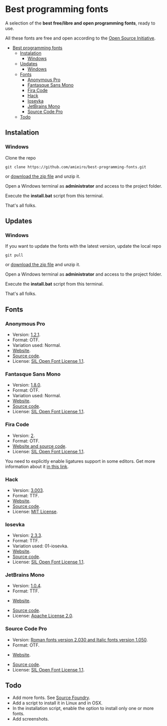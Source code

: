 # Best programming fonts

A selection of the **best free/libre and open programming fonts**, ready to use.

All these fonts are free and open according to the [Open Source Initiative](https://opensource.org/licenses/alphabetical).

<!-- TOC -->

- [Best programming fonts](#best-programming-fonts)
    - [Instalation](#instalation)
        - [Windows](#windows)
    - [Updates](#updates)
        - [Windows](#windows-1)
    - [Fonts](#fonts)
        - [Anonymous Pro](#anonymous-pro)
        - [Fantasque Sans Mono](#fantasque-sans-mono)
        - [Fira Code](#fira-code)
        - [Hack](#hack)
        - [Iosevka](#iosevka)
        - [JetBrains Mono](#jetbrains-mono)
        - [Source Code Pro](#source-code-pro)
    - [Todo](#todo)

<!-- /TOC -->

## Instalation

### Windows

Clone the repo 

```
git clone https://github.com/amieiro/best-programming-fonts.git 
```

or [download the zip file](https://github.com/amieiro/best-programming-fonts/archive/master.zip) and unzip it.

Open a Windows terminal as **administrator** and access to the project folder.

Execute the **install.bat** script from this terminal.

That's all folks.

## Updates

### Windows

If you want to update the fonts with the latest version, update the local repo 

```
git pull 
```

or [download the zip file](https://github.com/amieiro/best-programming-fonts/archive/master.zip) and unzip it.

Open a Windows terminal as **administrator** and access to the project folder.

Execute the **install.bat** script from this terminal.

That's all folks.

## Fonts

### Anonymous Pro

* Version: [1.2.1](https://www.marksimonson.com/assets/content/fonts/AnonymousPro-1.002.zip).
* Format: OTF.
* Variation used: Normal.
* [Website](https://www.marksimonson.com/fonts/view/anonymous-pro).
* [Source code](https://www.marksimonson.com/assets/content/fonts/Anonymous_Pro_1.002_Source.zip).
* License: [SIL Open Font License 1.1](https://opensource.org/licenses/OFL-1.1).

### Fantasque Sans Mono

* Version: [1.8.0](https://github.com/belluzj/fantasque-sans/releases/tag/v1.8.0).
* Format: OTF.
* Variation used: Normal.
* [Website](https://fontlibrary.org/en/font/fantasque-sans-mono).
* [Source code](https://github.com/belluzj/fantasque-sans).
* License: [SIL Open Font License 1.1](https://github.com/belluzj/fantasque-sans/blob/master/LICENSE.txt).

### Fira Code

* Version: [2](https://github.com/tonsky/FiraCode/releases/tag/2).
* Format: OTF.
* [Website and source code](https://github.com/tonsky/FiraCode).
* License: [SIL Open Font License 1.1](https://github.com/tonsky/FiraCode/blob/master/LICENSE).

You need to explicitly enable ligatures support in some editors. Get more information about it [in this link](https://github.com/tonsky/FiraCode/wiki).

### Hack

* Version: [3.003](https://github.com/source-foundry/Hack/releases/tag/v3.003).
* Format: TTF.
* [Website](https://sourcefoundry.org/hack/).
* [Source code](https://github.com/source-foundry/Hack).
* License: [MIT License](https://github.com/source-foundry/Hack/blob/master/LICENSE.md).

### Iosevka

* Version: [2.3.3](https://github.com/be5invis/Iosevka/releases/tag/v2.3.3).
* Format: TTF.
* Variation used: 01-iosevka.
* [Website](http://be5invis.github.io/Iosevka).
* [Source code](https://github.com/be5invis/Iosevka).
* License: [SIL Open Font License 1.1](https://github.com/be5invis/Iosevka).

### JetBrains Mono

* Version: [1.0.4](https://github.com/JetBrains/JetBrainsMono/releases/tag/v1.0.4).
* Format: TTF.
+ [Website](https://www.jetbrains.com/lp/mono/).
* [Source code](https://github.com/JetBrains/JetBrainsMono).
* License: [Apache License 2.0](https://github.com/JetBrains/JetBrainsMono/blob/master/LICENSE).

### Source Code Pro

* Version: [Roman fonts version 2.030 and Italic fonts version 1.050](https://github.com/adobe-fonts/source-code-pro/releases/tag/2.030R-ro%2F1.050R-it).
* Format: OTF.
+ [Website](https://fonts.adobe.com/fonts/source-code-pro).
* [Source code](https://github.com/adobe-fonts/source-code-pro).
* License: [SIL Open Font License 1.1](https://github.com/adobe-fonts/source-code-pro/blob/release/LICENSE.md).

## Todo

* Add more fonts. See [Source Foundry](https://sourcefoundry.org/hack/playground.html).
* Add a script to install it in Linux and in OSX.
* In the installation script, enable the option to install only one or more fonts.
* Add screenshots.
